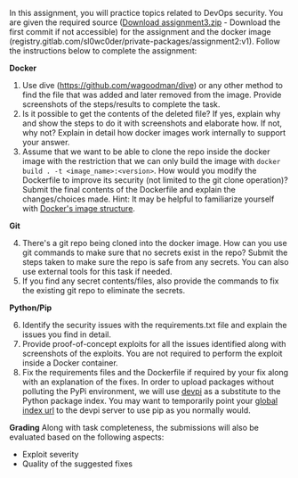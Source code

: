 In this assignment, you will practice topics related to DevOps security. You are given the required source ([Download assignment3.zip](https://canvas.sfu.ca/courses/88624/files/25345194?wrap=1) - Download the first commit if not accessible) for the assignment and the docker image (registry.gitlab.com/sl0wc0der/private-packages/assignment2:v1). Follow the instructions below to complete the assignment:

**Docker**
1. Use dive (https://github.com/wagoodman/dive) or any other method to find the file that was added and later removed from the image. Provide screenshots of the steps/results to complete the task.
2. Is it possible to get the contents of the deleted file? If yes, explain why and show the steps to do it with screenshots and elaborate how. If not, why not? Explain in detail how docker images work internally to support your answer.
3. Assume that we want to be able to clone the repo inside the docker image with the restriction that we can only build the image with `docker build . -t <image_name>:<version>`. How would you modify the Dockerfile to improve its security (not limited to the git clone operation)? Submit the final contents of the Dockerfile and explain the changes/choices made.
Hint: It may be helpful to familiarize yourself with [Docker's image structure](https://github.com/moby/docker-image-spec/blob/main/spec.md).

**Git**

4. There's a git repo being cloned into the docker image. How can you use git commands to make sure that no secrets exist in the repo? Submit the steps taken to make sure the repo is safe from any secrets. You can also use external tools for this task if needed.
5. If you find any secret contents/files, also provide the commands to fix the existing git repo to eliminate the secrets.

**Python/Pip**

6. Identify the security issues with the requirements.txt file and explain the issues you find in detail.
7. Provide proof-of-concept exploits for all the issues identified along with screenshots of the exploits. You are not required to perform the exploit inside a Docker container.
8. Fix the requirements files and the Dockerfile if required by your fix along with an explanation of the fixes.
In order to upload packages without polluting the PyPi environment, we will use [devpi](https://devpi.net/docs/devpi/devpi/latest/+d/quickstart-releaseprocess.html) as a substitute to the Python package index. You may want to  temporarily point your [global index url](https://pip.pypa.io/en/stable/cli/pip_config/) to the devpi server to use pip as you normally would.
 
**Grading**
Along with task completeness, the submissions will also be evaluated based on the following aspects:

- Exploit severity
- Quality of the suggested fixes